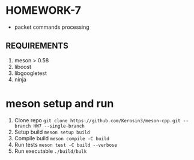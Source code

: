 # HOMEWORK-7

+ packet commands processing

## REQUIREMENTS

1. meson > 0.58
2. liboost
3. libgoogletest
4. ninja

# meson setup and run

1.  Clone repo `git clone https://github.com/Kerosin3/meson-cpp.git --branch HW7 --single-branch`
2.  Setup build `meson setup build`
3.  Compile build `meson compile -C build`
4.  Run tests `meson test -C build --verbose`
5.  Run executable `./build/bulk`

